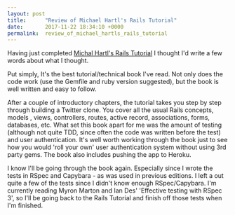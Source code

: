 ```yaml
---
layout: post
title:      "Review of Michael Hartl's Rails Tutorial"
date:       2017-11-22 18:34:10 +0000
permalink:  review_of_michael_hartls_rails_tutorial
---
```



Having just completed [Michal Hartl's Rails Tutorial](https://www.railstutorial.org/book) I thought I'd write a few words about what I thought.

Put simply, It's the best tutorial/technical book I've read. Not only does the code work (use the Gemfile and ruby version suggested), but the book is well written and easy to follow. 

After a couple of introductory chapters, the tutorial takes you step by step through building a Twitter clone. You cover all the usual Rails concepts, models , views, controllers, routes, active record, associations, forms, databases, etc. What set this book apart for me was the amount of testing (although not quite TDD, since often the code was written before the test) and user authentication. It's well worth working through the book just to see how you would 'roll your own' user authentication system without using 3rd party gems. The book also includes pushing the app to Heroku.

I know I'll be going through the book again. Especially since I wrote the tests in RSpec and Capybara - as was used in previous editions. I left a out quite a few of the tests since I didn't know enough RSpec/Capybara. I'm currently reading Myron Marton and Ian Des' 'Effective testing with RSpec 3', so I'll be going back to the Rails Tutorial and finish off those tests when I'm finished.
